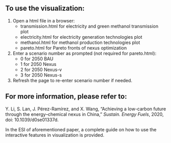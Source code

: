 ## To use the visualization:
<ol>
   <li>Open a html file in a browser:
   <ul>
      <li>transmission.html for electricity and green methanol transmission plot</li>
      <li>electricity.html for electricity generation technologies plot</li>
      <li>methanol.html for methanol production technologies plot</li>
      <li>pareto.html for Pareto fronts of nexus optimization</li>
   </ul></li>
   
   
   <li>Enter a scenario number as prompted (not required for pareto.html):
   <ul>
      <li>0 for 2050 BAU</li>
      <li>1 for 2050 Nexus</li>
      <li>2 for 2050 Nexus-v</li>
      <li>3 for 2050 Nexus-s</li>
   </ul></li>
   
   
   <li>Refresh the page to re-enter scenario number if needed.</li>
</ol>

## For more information, please refer to:
Y. Li, S. Lan, J. Pérez-Ramírez, and X. Wang, “Achieving a low-carbon future through the energy–chemical nexus in China,” *Sustain. Energy Fuels*, 2020, doi: 10.1039/d0se01337d.

In the ESI of aforementioned paper, a complete guide on how to use the interactive features in visualization is provided.
